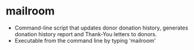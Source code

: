 # mailroom
* Command-line script that updates donor donation history, generates donation history report and Thank-You letters to donors.
* Executable from the command line by typing 'mailroom'
